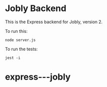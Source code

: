 # Jobly Backend

This is the Express backend for Jobly, version 2.

To run this:

    node server.js
    
To run the tests:

    jest -i
# express---jobly
